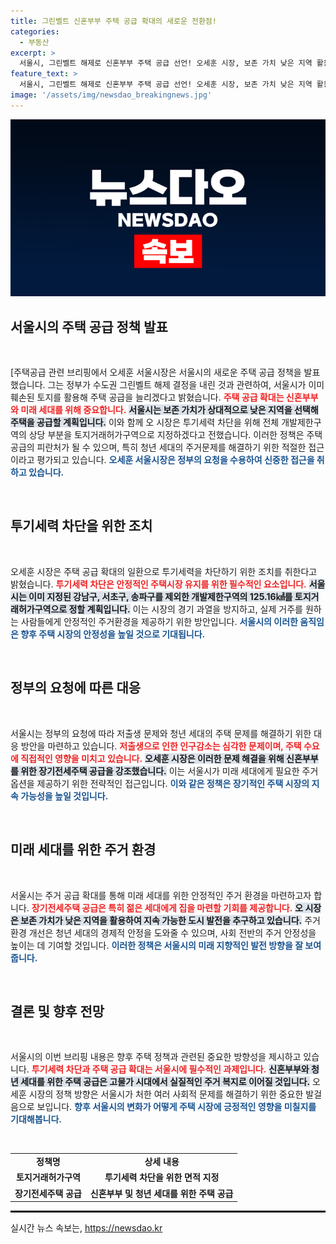 ```yaml
---
title: 그린벨트 신혼부부 주택 공급 확대의 새로운 전환점!
categories:
  - 부동산
excerpt: >
  서울시, 그린벨트 해제로 신혼부부 주택 공급 선언! 오세훈 시장, 보존 가치 낮은 지역 활용해 미래 세대 주택 확대 밝혀. 개발 제한구역 지정으로 투기 방지 나서며 청년 주택 문제 해결 의지 표명. 클릭해서 자세한 내용을 확인해 보세요!
feature_text: >
  서울시, 그린벨트 해제로 신혼부부 주택 공급 선언! 오세훈 시장, 보존 가치 낮은 지역 활용해 미래 세대 주택 확대 밝혀. 개발 제한구역 지정으로 투기 방지 나서며 청년 주택 문제 해결 의지 표명. 클릭해서 자세한 내용을 확인해 보세요!
image: '/assets/img/newsdao_breakingnews.jpg'
---
```


<p><img src="/assets/img/newsdao_breakingnews.jpg" alt="ranknews 속보" /></p>

<h2 data-ke-size="size26">서울시의 주택 공급 정책 발표</h2>

<p data-ke-size="size16">&nbsp;</p> 

<p>[주택공급 관련 브리핑에서 오세훈 서울시장은 서울시의 새로운 주택 공급 정책을 발표했습니다. 그는 정부가 수도권 그린벨트 해제 결정을 내린 것과 관련하여, 서울시가 이미 훼손된 토지를 활용해 주택 공급을 늘리겠다고 밝혔습니다. <b><span style="color: #ee2323;">주택 공급 확대는 신혼부부와 미래 세대를 위해 중요합니다.</span></b> <b><span style="background-color: #21538527;">서울시는 보존 가치가 상대적으로 낮은 지역을 선택해 주택을 공급할 계획입니다.</span></b> 이와 함께 오 시장은 투기세력 차단을 위해 전체 개발제한구역의 상당 부분을 토지거래허가구역으로 지정하겠다고 전했습니다. 이러한 정책은 주택 공급의 피란처가 될 수 있으며, 특히 청년 세대의 주거문제를 해결하기 위한 적절한 접근이라고 평가되고 있습니다. <b><span style="color: #1a5490;">오세훈 서울시장은 정부의 요청을 수용하여 신중한 접근을 취하고 있습니다.</span></b></p></p>

<p data-ke-size="size16">&nbsp;</p>

<h2 data-ke-size="size26">투기세력 차단을 위한 조치</h2>

<p data-ke-size="size16">&nbsp;</p>

<p data-ke-size="size16">오세훈 시장은 주택 공급 확대의 일환으로 투기세력을 차단하기 위한 조치를 취한다고 밝혔습니다. <b><span style="color: #ee2323;">투기세력 차단은 안정적인 주택시장 유지를 위한 필수적인 요소입니다.</span></b> <b><span style="background-color: #21538527;">서울시는 이미 지정된 강남구, 서초구, 송파구를 제외한 개발제한구역의 125.16㎢를 토지거래허가구역으로 정할 계획입니다.</span></b> 이는 시장의 경기 과열을 방지하고, 실제 거주를 원하는 사람들에게 안정적인 주거환경을 제공하기 위한 방안입니다. <b><span style="color: #1a5490;">서울시의 이러한 움직임은 향후 주택 시장의 안정성을 높일 것으로 기대됩니다.</span></b></p>

<p data-ke-size="size16">&nbsp;</p>

<h2 data-ke-size="size26">정부의 요청에 따른 대응</h2>

<p data-ke-size="size16">&nbsp;</p>

<p data-ke-size="size16">서울시는 정부의 요청에 따라 저출생 문제와 청년 세대의 주택 문제를 해결하기 위한 대응 방안을 마련하고 있습니다. <b><span style="color: #ee2323;">저출생으로 인한 인구감소는 심각한 문제이며, 주택 수요에 직접적인 영향을 미치고 있습니다.</span></b> <b><span style="background-color: #21538527;">오세훈 시장은 이러한 문제 해결을 위해 신혼부부를 위한 장기전세주택 공급을 강조했습니다.</span></b> 이는 서울시가 미래 세대에게 필요한 주거 옵션을 제공하기 위한 전략적인 접근입니다. <b><span style="color: #1a5490;">이와 같은 정책은 장기적인 주택 시장의 지속 가능성을 높일 것입니다.</span></b></p>

<p data-ke-size="size16">&nbsp;</p>

<h2 data-ke-size="size26">미래 세대를 위한 주거 환경</h2>

<p data-ke-size="size16">&nbsp;</p>

<p data-ke-size="size16">서울시는 주거 공급 확대를 통해 미래 세대를 위한 안정적인 주거 환경을 마련하고자 합니다. <b><span style="color: #ee2323;">장기전세주택 공급은 특히 젊은 세대에게 집을 마련할 기회를 제공합니다.</span></b> <b><span style="background-color: #21538527;">오 시장은 보존 가치가 낮은 지역을 활용하여 지속 가능한 도시 발전을 추구하고 있습니다.</span></b> 주거 환경 개선은 청년 세대의 경제적 안정을 도와줄 수 있으며, 사회 전반의 주거 안정성을 높이는 데 기여할 것입니다. <b><span style="color: #1a5490;">이러한 정책은 서울시의 미래 지향적인 발전 방향을 잘 보여줍니다.</span></b></p>

<p data-ke-size="size16">&nbsp;</p>

<h2 data-ke-size="size26">결론 및 향후 전망</h2>

<p data-ke-size="size16">&nbsp;</p>

<p data-ke-size="size16">서울시의 이번 브리핑 내용은 향후 주택 정책과 관련된 중요한 방향성을 제시하고 있습니다. <b><span style="color: #ee2323;">투기세력 차단과 주택 공급 확대는 서울시에 필수적인 과제입니다.</span></b> <b><span style="background-color: #21538527;">신혼부부와 청년 세대를 위한 주택 공급은 고물가 시대에서 실질적인 주거 복지로 이어질 것입니다.</span></b> 오세훈 시장의 정책 방향은 서울시가 처한 여러 사회적 문제를 해결하기 위한 중요한 발걸음으로 보입니다. <b><span style="color: #1a5490;">향후 서울시의 변화가 어떻게 주택 시장에 긍정적인 영향을 미칠지를 기대해봅니다.</span></b></p>

<p data-ke-size="size16">&nbsp;</p> 

<table style="width: 100%; border-collapse: collapse;">
    <tr>
        <td style="text-align: center; height: 17px;"><b>정책명</b></td>
        <td style="text-align: center; height: 17px;"><b>상세 내용</b></td>
    </tr>
    <tr>
        <td style="text-align: center; height: 17px;"><b>토지거래허가구역</b></td>
        <td style="text-align: center; height: 17px;"><b>투기세력 차단을 위한 면적 지정</b></td>
    </tr>
    <tr>
        <td style="text-align: center; height: 17px;"><b>장기전세주택 공급</b></td>
        <td style="text-align: center; height: 17px;"><b>신혼부부 및 청년 세대를 위한 주택 공급</b></td>
    </tr>
</table>

<hr style="border: 1px solid #000;"/>
실시간 뉴스 속보는, <a href="https://newsdao.kr" rel="dofollow">https://newsdao.kr</a>


